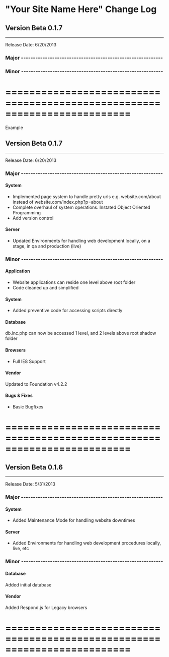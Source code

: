 # "Your Site Name Here" Change Log

## Version Beta 0.1.7
---------------------------------------------------------------------
Release Date: 6/20/2013

### Major -----------------------------------------------------------




### Minor -----------------------------------------------------------



=========================================================================
=========================================================================


Example

## Version Beta 0.1.7
---------------------------------------------------------------------
Release Date: 6/20/2013

### Major -----------------------------------------------------------

#### System
* Implemented page system to handle pretty urls e.g. website.com/about instead of website.com/index.php?p=about
* Complete overhaul of system operations. Instated Object Oriented Programming
* Add version control

#### Server
* Updated Environments for handling web development locally, on a stage, in qa and production (live)


### Minor -----------------------------------------------------------

#### Application
* Website applications can reside one level above root folder
* Code cleaned up and simplified

#### System
* Added preventive code for accessing scripts directly

#### Database
db.inc.php can now be accessed 1 level, and 2 levels above root shadow folder

#### Browsers
* Full IE8 Support

#### Vendor
Updated to Foundation v4.2.2

#### Bugs & Fixes
* Basic Bugfixes

=========================================================================
=========================================================================



## Version Beta 0.1.6
---------------------------------------------------------------------
Release Date: 5/31/2013

### Major -----------------------------------------------------------

#### System
* Added Maintenance Mode for handling website downtimes

#### Server
* Added Environments for handling web development procedures locally, live, etc


### Minor -----------------------------------------------------------

#### Database
Added initial database

#### Vendor
Added Respond.js for Legacy browsers

=========================================================================
=========================================================================